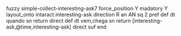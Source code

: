 fuzzy simple-collect-interesting-ask7
   force_position Y
   madatory Y
   layout_onto intaract.interesting-ask
   direction R
   an AN
   sq 2
   pref 
   def 
    dt quando
    sn 
    return 
    direct 
   def 
    dt vem,chega
    sn 
    return [interesting-ask,@time,interesting-ask]
    direct 
   suf 
end
